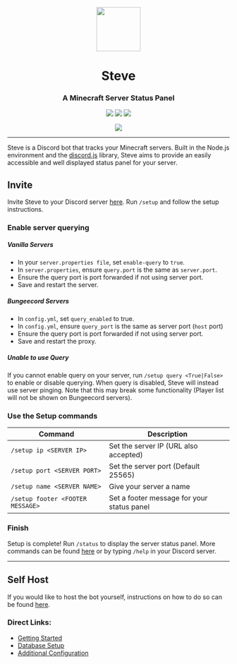 <p align="center"><img width=100 src="assets/logo.png"></p>
<h1 align="center">Steve</h1>
<h3 align="center">A Minecraft Server Status Panel</h3>
<p align="center">
    <a href="https://github.com/nathanlytang/Steve" alt="Version"><img src="https://img.shields.io/github/package-json/v/nathanlytang/Steve"/></a>
    <a href="https://github.com/nathanlytang/Steve" alt="License"><img src="https://img.shields.io/github/license/nathanlytang/Steve"/></a>
    <a href="https://github.com/nathanlytang/Steve" alt="Language"><img src="https://img.shields.io/github/languages/top/nathanlytang/Steve"/></a>   
</p>
<p align="center"><img src="assets/preview.png"></p>

---

Steve is a Discord bot that tracks your Minecraft servers.  Built in the Node.js environment and the [discord.js](https://discord.js.org/#/) library, Steve aims to provide an easily accessible and well displayed status panel for your server.

## Invite
Invite Steve to your Discord server [here](https://discord.com/api/oauth2/authorize?client_id=773117222380896276&permissions=2147502080&scope=applications.commands%20bot).  Run `/setup` and follow the setup instructions.

### Enable server querying
##### Vanilla Servers
- In your `server.properties file`, set `enable-query` to `true`.
- In `server.properties`, ensure `query.port` is the same as `server.port`.
- Ensure the query port is port forwarded if not using server port.
- Save and restart the server.
##### Bungeecord Servers
- In `config.yml`, set `query_enabled` to true.
- In `config.yml`, ensure `query_port` is the same as server port (`host` port)
- Ensure the query port is port forwarded if not using server port.
- Save and restart the proxy.
##### Unable to use Query
If you cannot enable query on your server, run `/setup query <True|False>` to enable or disable querying. When query is disabled, Steve will instead use server pinging. Note that this may break some functionality (Player list will not be shown on Bungeecord servers).

### Use the Setup commands
| Command                          | Description                                |
|----------------------------------|--------------------------------------------|
| `/setup ip <SERVER IP>`          | Set the server IP (URL also accepted)      |
| `/setup port <SERVER PORT>`      | Set the server port (Default 25565)        |
| `/setup name <SERVER NAME>`      | Give your server a name                    |
| `/setup footer <FOOTER MESSAGE>` | Set a footer message for your status panel |


### Finish
Setup is complete!  Run `/status` to display the server status panel.  More commands can be found [here](/docs/usage/commands.md) or by typing `/help` in your Discord server.

---

## Self Host
If you would like to host the bot yourself, instructions on how to do so can be found [here](docs/setup/getting_started.md).

### Direct Links:
* [Getting Started](docs/setup/getting_started.md)
* [Database Setup](docs/setup/db_setup.md)
* [Additional Configuration](docs/setup/additional_configuration.md)
